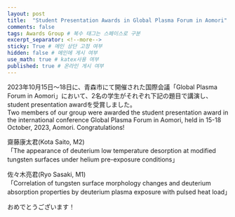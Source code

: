 ```yaml
---
layout: post
title:  "Student Presentation Awards in Global Plasma Forum in Aomori"
comments: false
tags: Awards Group # 복수 태그는 스페이스로 구분
excerpt_separator: <!--more-->
sticky: True # 메인 상단 고정 여부
hidden: false # 메인에 게시 여부
use_math: true # katex사용 여부
published: true # 온라인 게시 여부
---
```

<!-- 줄바꿈: 문장 뒤에 스페이스 두번 -->
<!-- 문단 바꿈: 엔터 두번 -->

2023年10月15日〜18日に、青森市にて開催された国際会議「Global Plasma Forum in Aomori」において、2名の学生がそれぞれ下記の題目で講演し、student presentation awardを受賞しました。<!--more-->  
Two members of our group were awarded the student presentation award in the international conference Global Plasma Forum in Aomori, held in 15-18 October, 2023, Aomori.
Congratulations!

齋藤康太君(Kota Saito, M2)  
「The appearance of deuterium low temperature desorption at modified tungsten surfaces under helium pre-exposure conditions」

佐々木亮君(Ryo Sasaki, M1)  
「Correlation of tungsten surface morphology changes and deuterium absorption properties by deuterium plasma exposure with pulsed heat load」

おめでとうございます！


